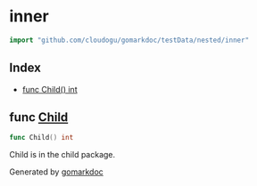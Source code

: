 <!-- Code generated by gomarkdoc. DO NOT EDIT -->

# inner

```go
import "github.com/cloudogu/gomarkdoc/testData/nested/inner"
```

## Index

- [func Child() int](<#func-child>)


## func [Child](<https://github.com/cloudogu/gomarkdoc/blob/master/testData/nested/inner/child.go#L4>)

```go
func Child() int
```

Child is in the child package.

Generated by [gomarkdoc](<https://github.com/cloudogu/gomarkdoc>)
